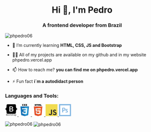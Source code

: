 <h1 align="center">Hi 👋, I'm Pedro</h1>
<h3 align="center">A frontend developer from Brazil</h3>

<p align="left"> <img src="https://komarev.com/ghpvc/?username=phpedro06&label=Profile%20views&color=0e75b6&style=flat" alt="phpedro06" /> </p>

- 🌱 I’m currently learning **HTML, CSS, JS and Bootstrap**

- 👨‍💻 All of my projects are available on my github and in my website phpedro.vercel.app

- 📫 How to reach me? **you can find me on phpedro.vercel.app**

- ⚡ Fun fact **i´m a autodidact person**

<h3 align="left">Languages and Tools:</h3>
<p align="left"> <a href="https://getbootstrap.com" target="_blank" rel="noreferrer"> <img src="https://raw.githubusercontent.com/devicons/devicon/master/icons/bootstrap/bootstrap-plain-wordmark.svg" alt="bootstrap" width="40" height="40"/> </a> <a href="https://www.w3schools.com/css/" target="_blank" rel="noreferrer"> <img src="https://raw.githubusercontent.com/devicons/devicon/master/icons/css3/css3-original-wordmark.svg" alt="css3" width="40" height="40"/> </a> <a href="https://www.w3.org/html/" target="_blank" rel="noreferrer"> <img src="https://raw.githubusercontent.com/devicons/devicon/master/icons/html5/html5-original-wordmark.svg" alt="html5" width="40" height="40"/> </a> <a href="https://developer.mozilla.org/en-US/docs/Web/JavaScript" target="_blank" rel="noreferrer"> <img src="https://raw.githubusercontent.com/devicons/devicon/master/icons/javascript/javascript-original.svg" alt="javascript" width="40" height="40"/> </a> <a href="https://www.photoshop.com/en" target="_blank" rel="noreferrer"> <img src="https://raw.githubusercontent.com/devicons/devicon/master/icons/photoshop/photoshop-line.svg" alt="photoshop" width="40" height="40"/> </a> </p>

<p><img align="left" src="https://github-readme-stats.vercel.app/api/top-langs?username=phpedro06&show_icons=true&locale=en&layout=compact" alt="phpedro06" /></p>

<p>&nbsp;<img align="center" src="https://github-readme-stats.vercel.app/api?username=phpedro06&show_icons=true&locale=en" alt="phpedro06" /></p>
